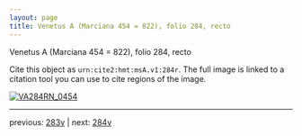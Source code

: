 ```yaml
---
layout: page
title: Venetus A (Marciana 454 = 822), folio 284, recto
---
```


Venetus A (Marciana 454 = 822), folio 284, recto

Cite this object as `urn:cite2:hmt:msA.v1:284r`.  The full image is linked to a citation tool you can use to cite regions of the image.

[![VA284RN_0454](http://www.homermultitext.org/iipsrv?IIIF=/project/homer/pyramidal/deepzoom/hmt/vaimg/2017a/VA284RN_0454.tif/full/800,/0/default.jpg)](http://www.homermultitext.org/ict2/?urn=urn:cite2:hmt:vaimg.2017a:VA284RN_0454) 

---

previous:  [283v](../283v/) | next: [284v](../284v/)